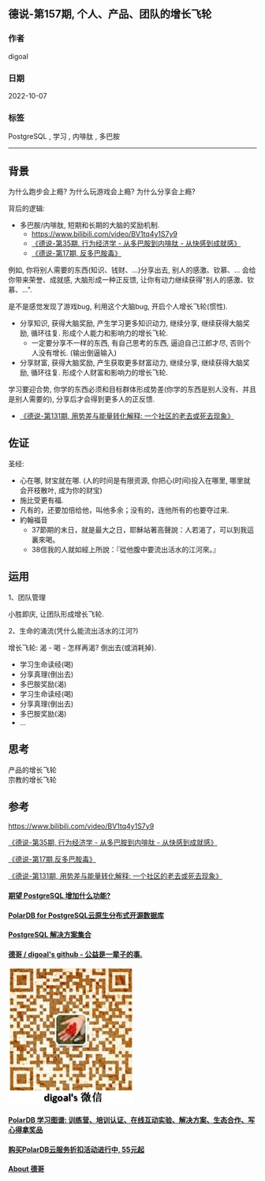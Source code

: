 ## 德说-第157期, 个人、产品、团队的增长飞轮  
  
### 作者  
digoal  
  
### 日期  
2022-10-07  
  
### 标签  
PostgreSQL , 学习 , 内啡肽 , 多巴胺   
  
----  
  
## 背景  
为什么跑步会上瘾? 为什么玩游戏会上瘾? 为什么分享会上瘾?    
  
背后的逻辑:   
- 多巴胺/内啡肽, 短期和长期的大脑的奖励机制.   
    - https://www.bilibili.com/video/BV1tq4y1S7y9  
    - [《德说-第35期, 行为经济学 - 从多巴胺到内啡肽 - 从快感到成就感》](../202109/20210926_02.md)  
    - [《德说-第17期, 反多巴胺毒》](../202108/20210820_01.md)  
  
例如, 你将别人需要的东西(知识、钱财、...)分享出去, 别人的感激、钦慕、... 会给你带来荣誉、成就感, 大脑形成一种正反馈, 让你有动力继续获得"别人的感激、钦慕、...".    
  
是不是感觉发现了游戏bug, 利用这个大脑bug, 开启个人增长飞轮(惯性).   
- 分享知识, 获得大脑奖励, 产生学习更多知识动力, 继续分享, 继续获得大脑奖励, 循环往复. 形成个人能力和影响力的增长飞轮.   
    - 一定要分享不一样的东西, 有自己思考的东西, 逼迫自己江郎才尽, 否则个人没有增长. (输出倒逼输入)    
- 分享财富, 获得大脑奖励, 产生获取更多财富动力, 继续分享, 继续获得大脑奖励, 循环往复. 形成个人财富和影响力的增长飞轮.   
  
学习要迎合势, 你学的东西必须和目标群体形成势差(你学的东西是别人没有、并且是别人需要的), 分享后才会得到更多人的正反馈.    
- [《德说-第131期, 用势差与能量转化解释: 一个社区的老去或死去现象》](../202209/20220903_01.md)    
  
## 佐证  
圣经:    
- 心在哪, 财宝就在哪. (人的时间是有限资源, 你把心(时间)投入在哪里, 哪里就会开枝散叶, 成为你的财宝)  
- 施比受更有福.  
- 凡有的，还要加倍给他，叫他多余；没有的，连他所有的也要夺过来.  
- 約翰福音  
    - 37節期的末日，就是最大之日，耶穌站著高聲說：人若渴了，可以到我這裏來喝。   
    - 38信我的人就如經上所說：『從他腹中要流出活水的江河來。』  
  
## 运用  
1、团队管理  
  
小胜即庆, 让团队形成增长飞轮.   
  
2、生命的涌流(凭什么能流出活水的江河?)  
  
增长飞轮: 渴 - 喝 - 怎样再渴? 倒出去(或消耗掉).   
- 学习生命读经(喝)  
- 分享真理(倒出去)  
- 多巴胺奖励(渴)  
- 学习生命读经(喝)  
- 分享真理(倒出去)  
- 多巴胺奖励(渴)  
- ...  
  
## 思考
产品的增长飞轮   
宗教的增长飞轮   
  
  
## 参考  
https://www.bilibili.com/video/BV1tq4y1S7y9  
  
[《德说-第35期, 行为经济学 - 从多巴胺到内啡肽 - 从快感到成就感》](../202109/20210926_02.md)  
  
[《德说-第17期,反多巴胺毒》](../202108/20210820_01.md)  
  
[《德说-第131期, 用势差与能量转化解释: 一个社区的老去或死去现象》](../202209/20220903_01.md)    
  
  
#### [期望 PostgreSQL 增加什么功能?](https://github.com/digoal/blog/issues/76 "269ac3d1c492e938c0191101c7238216")
  
  
#### [PolarDB for PostgreSQL云原生分布式开源数据库](https://github.com/ApsaraDB/PolarDB-for-PostgreSQL "57258f76c37864c6e6d23383d05714ea")
  
  
#### [PostgreSQL 解决方案集合](https://yq.aliyun.com/topic/118 "40cff096e9ed7122c512b35d8561d9c8")
  
  
#### [德哥 / digoal's github - 公益是一辈子的事.](https://github.com/digoal/blog/blob/master/README.md "22709685feb7cab07d30f30387f0a9ae")
  
  
![digoal's wechat](../pic/digoal_weixin.jpg "f7ad92eeba24523fd47a6e1a0e691b59")
  
  
#### [PolarDB 学习图谱: 训练营、培训认证、在线互动实验、解决方案、生态合作、写心得拿奖品](https://www.aliyun.com/database/openpolardb/activity "8642f60e04ed0c814bf9cb9677976bd4")
  
  
#### [购买PolarDB云服务折扣活动进行中, 55元起](https://www.aliyun.com/activity/new/polardb-yunparter?userCode=bsb3t4al "e0495c413bedacabb75ff1e880be465a")
  
  
#### [About 德哥](https://github.com/digoal/blog/blob/master/me/readme.md "a37735981e7704886ffd590565582dd0")
  
